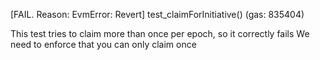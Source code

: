 [FAIL. Reason: EvmError: Revert] test_claimForInitiative() (gas: 835404)

This test tries to claim more than once per epoch, so it correctly fails
We need to enforce that you can only claim once